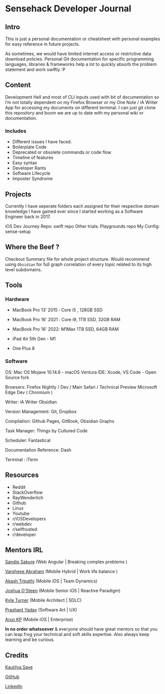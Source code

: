 # Sensehack Developer Journal

## Intro

This is just a personal documentation or cheatsheet with personal examples for easy reference in future projects.

As sometimes, we would have limited internet access or restrictive data download policies. Personal Git documentation for specific programming languages, libraries & frameworks help a lot to quickly absorb the problem statement and work swiftly :P

## Content

Development Hell and most of CLI inputs used with bit of documentation so I’m not totally dependent on my Firefox Browser or my One Note / iA Writer App for accessing my documents on different terminal. I can just git clone this repository and boom we are up to date with my personal wiki or documentation.

### Includes

* Different issues I have faced.
* Boilerplate Code
* Deprecated or obsolete commands or code flow
* Timeline of features
* Easy syntax
* Developer Rants
* Software Lifecycle
* Imposter Syndrome

## Projects

Currently I have seperate folders each assigned for their respective domain knowledge I have gained ever since I started working as a Software Engineer back in 2017.

iOS Dev Journey Repo: swift repo
Other trials: Playgrounds repo
My Config: sense-setup

## Where the Beef ?

Checkout Summary file for whole project structure. Would recommend using `Obsidian` for full graph correlation of every topic related to its high level subdomains.

## Tools

### Hardware

* MacBook Pro 13’ 2015 : Core i5 , 128GB SSD

* MacBook Pro 16' 2021 : Core i9, 1TB SSD, 32GB RAM
* MacBook Pro 16' 2022: M1Max 1TB SSD, 64GB RAM
* iPad Air 5th Gen - M1
* One Plus 8

### Software

OS: Mac OS Mojave 10.14.6 - macOS Ventura
IDE: Xcode,
VS Code - Open Source fork

Browsers: Firefox Nightly / Dev / Main Safari / Technical Preview Microsoft Edge Dev \( Chromium \)

Writer: iA Writer
Obsidian

Version Management: Git, Dropbox

Compilation: Github Pages, GitBook, Obsidian Graphs

Task Manager: Things by Cultured Code

Scheduler: Fantastical

Documentation Reference: Dash

Terminal : iTerm

## Resources

* Reddit
* StackOverflow
* RayWenderlich
* Github
* Linux
* Youtube
* r/iOSDevelopers
* r/webdev
* r/selfhosted
* r/developer

## Mentors IRL

[Sandip Sakure](https://www.linkedin.com/in/sandip-sakure-2b880749/) (Web Angular | Breaking complex problems )

[Varghese Abraham](https://www.linkedin.com/in/varghese-abraham-51799928/) (Mobile Hybrid | Work life balance )

[Akash Tripathi](https://www.linkedin.com/in/akashtripathi9/) (Mobile iOS | Team Dynamics)

[Joshua O'Steen](https://www.linkedin.com/in/joshua-osteen/) (Mobile Senior iOS | Reactive Paradigm)

[Kyle Turner](https://www.linkedin.com/in/kylerturner/) (Mobile Architect | SDLC)

[Prashant Yadav](https://www.linkedin.com/in/prashant-yadav-09871133/) (Software Art | UX)

[Arun KP](https://www.linkedin.com/in/arunkp88/) (Mobile iOS | Enterprise)

**In no order whatsoever** & everyone should have great mentors so that you can leap frog your technical and soft skills expertise.
Also always keep learning and be curious.

## Credits

[Kautilya Save](https://sensehack.github.io/)

[GitHub](https://github.com/SensehacK)

[LinkedIn](https://in.linkedin.com/in/kautilyasave)
